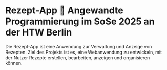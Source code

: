 # Rezept-App 🍝  **Angewandte Programmierung** im **SoSe 2025** an der HTW Berlin
Die Rezept-App ist eine Anwendung zur Verwaltung und Anzeige von Rezepten.
Ziel des Projekts ist es, eine Webanwendung zu entwickeln, mit der Nutzer Rezepte erstellen, bearbeiten, anzeigen und organisieren können.



